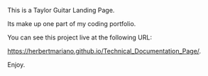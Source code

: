 This is a Taylor Guitar Landing Page.

Its make up one part of my coding portfolio.

You can see this project live at the following URL:

https://herbertmariano.github.io/Technical_Documentation_Page/.

Enjoy.